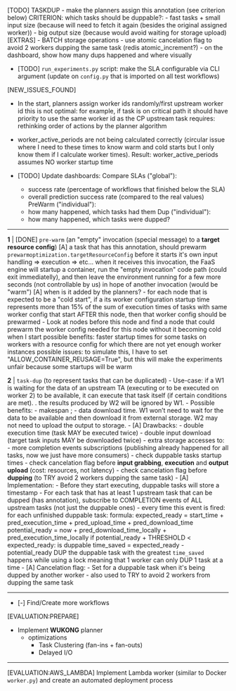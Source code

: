 [TODO] TASKDUP
    - make the planners assign this annotation (see criterion below)
        CRITERION: which tasks should be duppable?:
        - fast tasks + small input size (because will need to fetch it again (besides the original assigned worker))
        - big output size (because would avoid waiting for storage upload)
    [EXTRAS]
    - BATCH storage operations
    - use atomic cancelation flag to avoid 2 workers dupping the same task (redis atomic_increment?)
    - on the dashboard, show how many dups happened and where visually

- [TODO] `run_experiments.py` script: make the SLA configurable via CLI argument (update on `config.py` that is imported on all test workflows)

[NEW_ISSUES_FOUND]
- In the start, planners assign worker ids randomly/first upstream worker id
    this is not optimal: for example, if task is on critical path it should have priority to use the same worker id as the CP upstream task
    requires: rethinking order of actions by the planner algorithm
- worker_active_periods are not being calculated correctly (circular issue where I need to these times to know warm and cold starts but I only know them if I calculate worker times). Result: worker_active_periods assumes NO worker startup time

- [TODO] Update dashboards:
    Compare SLAs ("global"):
    - success rate (percentage of workflows that finished below the SLA)
    - overall prediction success rate (compared to the real values)
    PreWarm ("individual"):
    - how many happened, which tasks had them
    Dup ("individual"):
    - how many happened, which tasks were dupped?

---

**1** | [DONE] `pre-warm` (an "empty" invocation (special message) to a **target resource config**)
    [A] a task that has this annotation, should prewarm `prewarmoptimization.targetResourceConfig` before it starts it's own input handling => execution => etc...
    when it receives this invocation, the FaaS engine will startup a container, run the "empty invocation" code path (could exit immediatelly), and then leave the environment running for a few more seconds (not controllable by us) in hope of another invocation (would be "warm")
    [A] when is it added by the planners?
        - for each node that is expected to be a "cold start", if a its worker configuration startup time represents more than 15% of the sum of execution times of tasks with same worker config that start AFTER this node, then that worker config should be prewarmed
            - Look at nodes before this node and find a node that could prewarm the worker config needed for this node without it becoming cold when I start
    possible benefits: faster startup times for some tasks on workers with a resource config for which there are not yet enough worker instances
    possible issues: to simulate this, I have to set "ALLOW_CONTAINER_REUSAGE=True", but this will make the experiments unfair because some startups will be warm

**2** | `task-dup` (to represent tasks that can be duplicated)
    - Use-case:
        if a W1 is waiting for the data of an upstream TA (executing or to be executed on worker 2) to be available, 
        it can execute that task itself (if certain conditions are met). . the results produced by W2 will be ignored by W1. 
    - Possible benefits: - makespan ; - data download time.
        W1 won’t need to wait for the data to be available and then download it from external storage.
        W2 may not need to upload the output to storage.
    - [A] Drawbacks:
        - double execution time (task MAY be executed twice)
        - double input download (target task inputs MAY be downloaded twice)
        - extra storage accesses to:
            - more completion events subscriptions (publishing already happened for all tasks, now we just have more consumers)
            - check duppable tasks startup times
            - check cancelation flag before **input grabbing**, **execution** and **output upload** (cost: resources, not latency)
            - check cancelation flag before **dupping** (to TRY avoid 2 workers dupping the same task)
    - [A] Implementation:
        - Before they start executing, duppable tasks will store a timestamp
        - For each task that has at least 1 upstream task that can be dupped (has annotation), subscribe to COMPLETION events of ALL upstream tasks (not just the duppable ones)
            - every time this event is fired:
                for each unfinished duppable task:
                    formula: 
                        expected_ready = start_time + pred_execution_time + pred_upload_time + pred_download_time
                        potential_ready = now + pred_download_time_locally + pred_execution_time_locally
                        if potential_ready + THRESHOLD < expected_ready:
                            is duppable
                            time_saved = expected_ready - potential_ready
                DUP the duppable task with the greatest `time_saved`
                happens while using a lock meaning that 1 worker can only DUP 1 task at a time
        - [A] Cancelation flag:
            - Set for a duppable task when it's being dupped by another worker
            - also used to TRY to avoid 2 workers from dupping the same task

---

- [-] Find/Create more workflows

[EVALUATION:PREPARE]
- Implement **WUKONG** planner
    + optimizations
        - Task Clustering (fan-ins + fan-outs)
        - Delayed I/O

---

[EVALUATION:AWS_LAMBDA]
Implement Lambda worker (similar to Docker `worker.py`) and create an automated deployment process